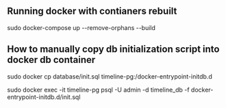 ## Running docker with contianers rebuilt

sudo docker-compose up --remove-orphans --build

## How to manually copy db initialization script into docker db container

sudo docker cp database/init.sql timeline-pg:/docker-entrypoint-initdb.d

sudo docker exec -it timeline-pg psql -U admin -d timeline_db -f docker-entrypoint-initdb.d/init.sql
